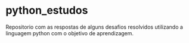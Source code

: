 # python_estudos
Repositorio com as respostas de alguns desafios resolvidos utilizando a linguagem python com o objetivo de aprendizagem.
